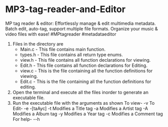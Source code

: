 # MP3-tag-reader-and-Editor
MP tag reader &amp; editor: Effortlessly manage &amp; edit multimedia metadata. Batch edit, auto-tag, support multiple file formats. Organize your music &amp; video files with ease! #MPtagreader #metadataeditor
1. Files in the directory are
	* Main.c  - This file contains main function.
	* types.h - This file contains all return type enums.
	* view.h  - This file contains all function declarations for viewing.
	* Edit.h  - This file contains all function declarations for Editing.
	* view.c  - This is the file containing all the function definitions for viewing.
	* Edit.c  - This is the file containing all the function definitions for editing.
2. Open the terminal and execute all the files inorder to generate an executable file.
3. Run the executable file with the arguments as shown
   To view-
      <executable file name> -v <MP3 file name>
   To Edit-
      <executable file name> -e -[taAyc] <Edit value> <MP3 file name>
		-t      Modifies a Title tag
		-a      Modifies a Artist tag
		-A      Modifies a Album tag
		-y      Modifies a Year tag
		-c      Modifies a Comment tag
   For help-
      <executable file name> --h
